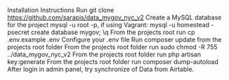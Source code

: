 Installation Instructions
Run git clone https://github.com/sarapis/data_mygov_nyc_v2
Create a MySQL database for the project
mysql -u root -p, if using Vagrant: mysql -u homestead -psecret
create database mygov;
\q
From the projects root run cp .env.example .env
Configure your .env file
Run composer update from the projects root folder
From the projects root folder run sudo chmod -R 755 ../data_mygov_nyc_v2
From the projects root folder run php artisan key:generate
From the projects root folder run composer dump-autoload
After login in admin panel, try synchronize of Data from Airtable.
